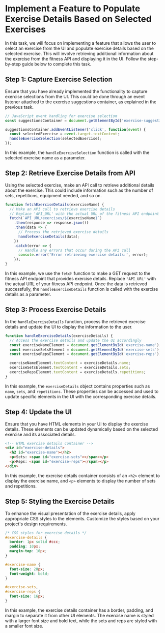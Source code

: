 # Implement a Feature to Populate Exercise Details Based on Selected Exercises

In this task, we will focus on implementing a feature that allows the user to select an exercise from the UI and populate exercise details based on the selected exercise. This will involve retrieving additional information about the exercise from the fitness API and displaying it in the UI. Follow the step-by-step guide below to complete this task.

## Step 1: Capture Exercise Selection

Ensure that you have already implemented the functionality to capture exercise selections from the UI. This could be done through an event listener attached to the exercise suggestions container, as explained in the previous task.

```javascript
// JavaScript event handling for exercise selection
const suggestionsContainer = document.getElementById('exercise-suggestions');

suggestionsContainer.addEventListener('click', function(event) {
  const selectedExercise = event.target.textContent;
  handleExerciseSelection(selectedExercise);
});
```

In this example, the `handleExerciseSelection` function is called with the selected exercise name as a parameter.

## Step 2: Retrieve Exercise Details from API

Using the selected exercise, make an API call to retrieve additional details about the exercise. This could include information such as the number of sets, repetitions, equipment needed, and so on.

```javascript
function fetchExerciseDetails(exerciseName) {
  // Make an API call to retrieve exercise details
  // Replace 'API_URL' with the actual URL of the fitness API endpoint
  fetch(`API_URL/exercises/${exerciseName}`)
    .then(response => response.json())
    .then(data => {
      // Process the retrieved exercise details
      handleExerciseDetails(data);
    })
    .catch(error => {
      // Handle any errors that occur during the API call
      console.error('Error retrieving exercise details:', error);
    });
}
```

In this example, we use the `fetch` function to make a GET request to the fitness API endpoint that provides exercise details. Replace `'API_URL'` with the actual URL of your fitness API endpoint. Once the data is retrieved successfully, the `handleExerciseDetails` function is called with the exercise details as a parameter.

## Step 3: Process Exercise Details

In the `handleExerciseDetails` function, process the retrieved exercise details and update the UI to display the information to the user.

```javascript
function handleExerciseDetails(exerciseDetails) {
  // Access the exercise details and update the UI accordingly
  const exerciseNameElement = document.getElementById('exercise-name');
  const exerciseSetsElement = document.getElementById('exercise-sets');
  const exerciseRepsElement = document.getElementById('exercise-reps');

  exerciseNameElement.textContent = exerciseDetails.name;
  exerciseSetsElement.textContent = exerciseDetails.sets;
  exerciseRepsElement.textContent = exerciseDetails.repetitions;
}
```

In this example, the `exerciseDetails` object contains properties such as `name`, `sets`, and `repetitions`. These properties can be accessed and used to update specific elements in the UI with the corresponding exercise details.

## Step 4: Update the UI

Ensure that you have HTML elements in your UI to display the exercise details. These elements can be updated dynamically based on the selected exercise and its associated details.

```html
<!-- HTML exercise details container -->
<div id="exercise-details">
  <h2 id="exercise-name"></h2>
  <p>Sets: <span id="exercise-sets"></span></p>
  <p>Reps: <span id="exercise-reps"></span></p>
</div>
```

In this example, the exercise details container consists of an `<h2>` element to display the exercise name, and `<p>` elements to display the number of sets and repetitions.

## Step 5: Styling the Exercise Details

To enhance the visual presentation of the exercise details, apply appropriate CSS styles to the elements. Customize the styles based on your project's design requirements.

```css
/* CSS styles for exercise details */
#exercise-details {
  border: 1px solid #ccc;
  padding: 10px;
  margin-top: 10px;
}

#exercise-name {
  font-size: 20px;
  font-weight: bold;
}

#exercise-sets,
#exercise-reps {
  font-size: 16px;
}
```

In this example, the exercise details container has a border, padding, and margin to separate it from other UI elements. The exercise name is styled with a larger font size and bold text, while the sets and reps are styled with a smaller font size.


